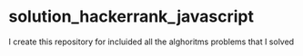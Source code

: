 # solution_hackerrank_javascript
I create this repository for incluided all the alghoritms problems that I solved
